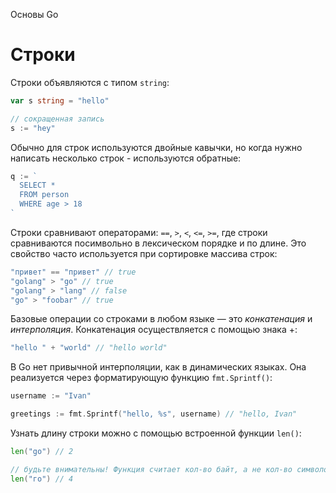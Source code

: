 Основы Go

# Строки

Строки объявляются с типом `string`:

```go
var s string = "hello"

// сокращенная запись
s := "hey"
```

Обычно для строк используются двойные кавычки, но когда нужно написать несколько строк - используются обратные:

```go
q := `
  SELECT *
  FROM person
  WHERE age > 18
`
```

Строки сравнивают операторами: `==`, `>`, `<`, `<=`, `>=`, где строки сравниваются посимвольно в лексическом порядке и по длине. Это свойство часто используется при сортировке массива строк:

```go
"привет" == "привет" // true
"golang" > "go" // true
"golang" > "lang" // false
"go" > "foobar" // true
```

Базовые операции со строками в любом языке — это _конкатенация_ и _интерполяция_. Конкатенация осуществляется с помощью знака +:

```go
"hello " + "world" // "hello world"
```

В Go нет привычной интерполяции, как в динамических языках. Она реализуется через форматирующую функцию `fmt.Sprintf()`:

```go
username := "Ivan"

greetings := fmt.Sprintf("hello, %s", username) // "hello, Ivan"
```

Узнать длину строки можно с помощью встроенной функции `len()`:

```go
len("go") // 2

// будьте внимательны! Функция считает кол-во байт, а не кол-во символов
len("го") // 4
```
